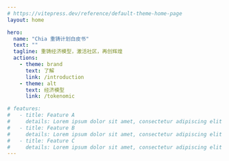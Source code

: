 ```yaml
---
# https://vitepress.dev/reference/default-theme-home-page
layout: home

hero:
  name: "Chia 重铸计划白皮书"
  text: ""
  tagline: 重铸经济模型，激活社区，再创辉煌
  actions:
    - theme: brand
      text: 了解
      link: /introduction
    - theme: alt
      text: 经济模型
      link: /tokenomic

# features:
#   - title: Feature A
#     details: Lorem ipsum dolor sit amet, consectetur adipiscing elit
#   - title: Feature B
#     details: Lorem ipsum dolor sit amet, consectetur adipiscing elit
#   - title: Feature C
#     details: Lorem ipsum dolor sit amet, consectetur adipiscing elit
---
```


